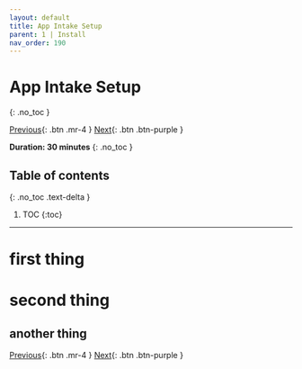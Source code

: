 ```yaml
---
layout: default
title: App Intake Setup
parent: 1 | Install
nav_order: 190
---
```


# App Intake Setup
{: .no_toc }

[Previous][PREVIOUS]{: .btn .mr-4 }
[Next][NEXT]{: .btn .btn-purple }

**Duration: 30 minutes**
{: .no_toc }

## Table of contents
{: .no_toc .text-delta }

1. TOC
{:toc}

---

# first thing

# second thing

## another thing

[Previous][PREVIOUS]{: .btn .mr-4 }
[Next][NEXT]{: .btn .btn-purple }

[PREVIOUS]: ../20_Pipeline_and_Deployment_Setup
[NEXT]: ../../lab_2_configure
